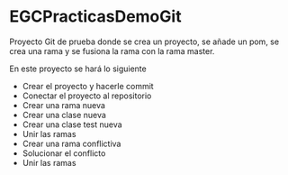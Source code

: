 # EGCPracticasDemoGit

Proyecto Git de prueba donde se crea un proyecto, se añade un pom, se crea una rama y se fusiona la rama con la rama master.

En este proyecto se hará lo siguiente
* Crear el proyecto y hacerle commit
* Conectar el proyecto al repositorio
* Crear una rama nueva
* Crear una clase nueva
* Crear una clase test nueva
* Unir las ramas
* Crear una rama conflictiva
* Solucionar el conflicto
* Unir las ramas

